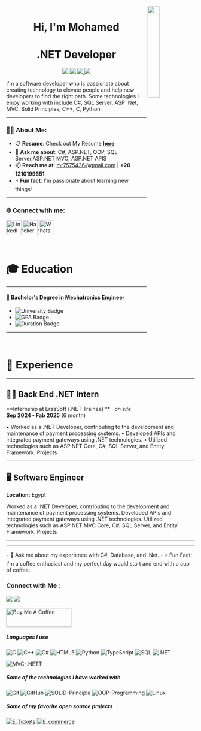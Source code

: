 
  
  <img src="https://github.com/mohamedabusrea/mohamedabusrea/blob/master/profile-img.png" align="right" width="25%"/>



<h1 align="center">Hi, I'm Mohamed</h1>
<h1 align="center">.NET Developer</h1>

<p align="center">
    <a href="mr7575436@gmail.com"><img src="https://img.shields.io/badge/gmail-%23D14836?style=flat&logo=gmail&logoColor=white"></a>
    <a href="https://www.linkedin.com/in/mohamed-reda-331a21313/"><img src="https://img.shields.io/badge/linkedin-%230177B5?style=flat&logo=linkedin&logoColor=white"/></a>
    <a href="https://www.facebook.com/share/1EkRUcuWC2/?mibextid=wwXIfr"><img src="https://img.shields.io/badge/facebook-%231877F2?style=flat&logo=facebook&logoColor=white">
</a>
    <a href="https://www.instagram.com/mohammed.reda14/profilecard/?igsh=M3lqMTVoa253ZXBt"><img src="https://img.shields.io/badge/instagram-%23E4415F?style=flat&logo=instagram&logoColor=white"/></a>
  </p>
  I'm a software developer who is passionate about creating technology to elevate people and help new developers to find the right path. Some technologies I enjoy working with include C#, SQL Server, ASP .Net, MVC, Solid Principles, C++, C, Python.




---

### 👨‍💻 About Me:
- 📋 **Resume**: Check out My Resume [**here**](https://drive.google.com/file/d/1F0cbRR1xIkXyY-ZD0Ode9C57ALmK2haF/view?usp=sharing)  
- 💬 **Ask me about**: C#, ASP.NET, OOP, SQL Server,ASP.NET MVC, ASP.NET APIS 
- 📫 **Reach me at**: [mr7575436@gmail.com](mr7575436@gmail.com) | **+20 1210199651**  
- ⚡ **Fun fact**: I'm passionate about learning new things!  


---

<h3 align="left">🌐 Connect with me:</h3>
<p align="left">
  <a href="https://www.linkedin.com/in/mohamed-reda-331a21313?utm_source=share&utm_campaign=share_via&utm_content=profile&utm_medium=ios_app" target="_blank">
    <img align="center" src="https://raw.githubusercontent.com/rahuldkjain/github-profile-readme-generator/master/src/images/icons/Social/linked-in-alt.svg" alt="LinkedIn - Abdullah Khaled" height="40" width="40" />
  </a>
  
  <a href="https://www.hackerrank.com/profile/mr7575436" target="_blank">
    <img align="center" src="https://raw.githubusercontent.com/rahuldkjain/github-profile-readme-generator/master/src/images/icons/Social/hackerrank.svg" alt="HackerRank - Abdullah Khaled" height="40" width="40" />
</a>

  </a>
  <a href="https://wa.me/+201210199651" target="_blank">
    <img align="center" src="https://upload.wikimedia.org/wikipedia/commons/6/6b/WhatsApp.svg" alt="WhatsApp - Abdullah Khaled" height="40" width="40" />
  </a>
</p>


<br>

# 🎓 Education

---

#### 🏫 **Bachelor's Degree in Mechatronics Engineer**

- ![University Badge](https://img.shields.io/badge/Menofia_University-0055A4?style=flat&logo=university&logoColor=white)
- ![GPA Badge](https://img.shields.io/badge/GPA-2.4/4.0-brightgreen)
- ![Duration Badge](https://img.shields.io/badge/Duration-October%202019%20–%20Jan%202025-yellow)

---

<br>

# 💼 Experience

---

## 🧑‍💻 Back End .NET Intern  
**Internship at EraaSoft (.NET Trainee) ** · *on site*  
**Sep 2024 - Fab 2025** (6 month)  


•	Worked as a .NET Developer, contributing to the development and maintenance of payment processing systems.
•	Developed APIs and integrated payment gateways using .NET technologies.
•	Utilized technologies such as ASP.NET Core, C#, SQL Server, and Entity Framework. Projects 


---

## 🖥️ Software Engineer   
**Location:** Egypt  

Worked as a .NET Developer, contributing to the development and maintenance of payment processing systems.
Developed APIs and integrated payment gateways using .NET technologies.
Utilized technologies such as ASP.NET MVC Core, C#, SQL Server, and Entity Framework. Projects




---






---


  




</div>
- 💬 Ask me about my experience with C#, Database, and .Net.
- ⚡ Fun Fact: I'm a coffee enthusiast and my perfect day would start and end with a cup of coffee.



### Connect with Me :

<a href="https://www.linkedin.com/in/mohamed-reda-331a21313/" target="_blank"><img src="https://img.shields.io/badge/-Mohamed%20Reda-0077B5?style=for-the-badge&logo=Linkedin&logoColor=white"/></a>
<a href="http://t.me/@mohamedreda75" target="_blank"><img src="https://img.shields.io/badge/-Mohamed%20Reda-0077B5?style=for-the-badge&logo=Telegram&logoColor=white"/></a>

<a href="https://www.buymeacoffee.com/Mohamed-Reda" target="_blank"><img src="https://cdn.buymeacoffee.com/buttons/v2/lato-orange.png" alt="Buy Me A Coffee" style="height: 50px !important;width: 174px !important;box-shadow: 0px 3px 2px 0px rgba(190, 190, 190, 0.5) !important;-webkit-box-shadow: 0px 3px 2px 0px rgba(190, 190, 190, 0.5) !important;" ></a>


##### Languages I use

![C](https://img.shields.io/badge/-C-000000?style=flat&logo=c)
![C++](https://img.shields.io/badge/-C++-000000?style=flat&logo=c%2B%2B)
![C#](https://img.shields.io/badge/C%23-%23239120?style=flat&logo=csharp&logoColor=white)
![HTML5](https://img.shields.io/badge/-HTML5-000000?style=flat&logo=html5)
![Python](https://img.shields.io/badge/-Python-000000?style=flat&logo=python)
![TypeScript](https://img.shields.io/badge/-TypeScript-000000?style=flat&logo=typescript)
![SQL](https://img.shields.io/badge/-SQL-000000?style=flat&logo=postgresql)
![.NET](https://img.shields.io/badge/Back--End-512BD4?style=flat&logo=dotnet&logoColor=white)

![MVC-.NETT](https://img.shields.io/badge/-512BD4?style=flat&logo=dotnet&logoColor=white)

##### Some of the technologies I have worked with

![Git](https://img.shields.io/badge/-Git-222222?style=flat&logo=git&logoColor=F05032)
![GitHub](https://img.shields.io/badge/-GitHub-222222?style=flat&logo=github&logoColor=181717)
![SOLID-Principle](https://img.shields.io/badge/-FF6F00?style=flat&logo=arch-linux&logoColor=white)
![OOP-Programming](https://img.shields.io/badge/-0078D7?style=flat&logo=code&logoColor=white)
![Linux](https://img.shields.io/badge/-Linux-222222?style=flat&logo=linux&logoColor=FCC624)


##### Some of my favorite open source projects

[![E_Tickets](https://img.shields.io/badge/-E_Tickets-444444?style=flat&logo=Dark-Reader&logoColor=2f7485)](https://github.com/MuhammedReda55/E_Tickets)
[![E_commerce](https://img.shields.io/badge/-E_commerce-444444?style=flat&logo=Dark-Reader&logoColor=2f7485)](https://github.com/MuhammedReda55/E-commerce)






